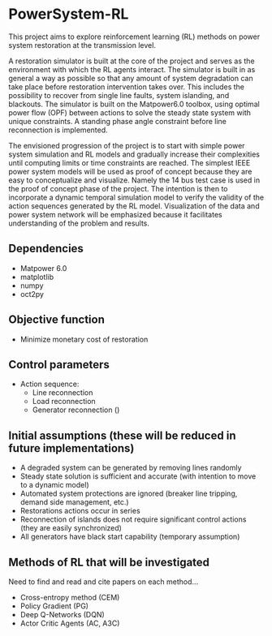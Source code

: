 # PowerSystem-RL #
This project aims to explore reinforcement learning (RL) methods on power system restoration at the transmission level.

A restoration simulator is built at the core of the project and serves as the environment with which the RL agents
interact.  The simulator is built in as general a way as possible so that any amount of system degradation can take place
before restoration intervention takes over.  This includes the possibility to recover from single line faults, system
islanding, and blackouts.  The simulator is built on the Matpower6.0 toolbox, using optimal power flow (OPF) between actions
to solve the steady state system with unique constraints.  A standing phase angle constraint before line reconnection
is implemented.

The envisioned progression of the project is to start with simple power system simulation
and RL models and gradually increase their complexities until computing limits or time constraints are
reached. The simplest IEEE power system models will be used as proof of concept because they are easy to conceptualize and visualize.
Namely the 14 bus test case is used in the proof of concept phase of the project.
The intention is then to incorporate a dynamic temporal simulation model to verify the validity of the action sequences
generated by the RL model. Visualization of the data and power system network will be emphasized because it facilitates
understanding of the problem and results.

## Dependencies ##
* Matpower 6.0
* matplotlib
* numpy
* oct2py

## Objective function ##
* Minimize monetary cost of restoration

## Control parameters ##
* Action sequence:
    * Line reconnection
    * Load reconnection
    * Generator reconnection ()

## Initial assumptions (these will be reduced in future implementations) ##
* A degraded system can be generated by removing lines randomly
* Steady state solution is sufficient and accurate (with intention to move to a dynamic model)
* Automated system protections are ignored (breaker line tripping, demand side management, etc.)
* Restorations actions occur in series
* Reconnection of islands does not require significant control actions (they are easily synchronized)
* All generators have black start capability (temporary assumption)

## Methods of RL that will be investigated ##
Need to find and read and cite papers on each method...
* Cross-entropy method (CEM)
* Policy Gradient (PG)
* Deep Q-Networks (DQN)
* Actor Critic Agents (AC, A3C)
